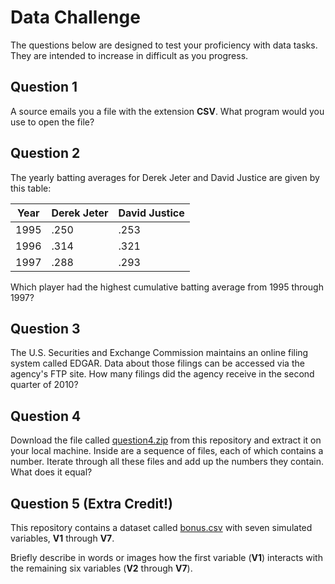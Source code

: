Data Challenge
==============

The questions below are designed to test your proficiency with data tasks. They are intended to increase in difficult as you progress.

## Question 1

A source emails you a file with the extension **CSV**. What program would you use to open the file?

## Question 2

The yearly batting averages for Derek Jeter and David Justice are given by this table:

| Year | Derek Jeter | David Justice |
|------|-------------|---------------|
| 1995 | .250        | .253          |
| 1996 | .314        | .321          |
| 1997 | .288        | .293          |

Which player had the highest cumulative batting average from 1995 through 1997?

## Question 3

The U.S. Securities and Exchange Commission maintains an online filing system called EDGAR. Data about those filings can be accessed via the agency's FTP site. How many filings did the agency receive in the second quarter of 2010?

## Question 4

Download the file called [question4.zip](data/question4.zip) from this repository and extract it on your local machine. Inside are a sequence of files, each of which contains a number. Iterate through all these files and add up the numbers they contain. What does it equal?

## Question 5 (Extra Credit!)

This repository contains a dataset called [bonus.csv](data/bonus.csv) with seven simulated variables, **V1** through **V7**.

Briefly describe in words or images how the first variable (**V1**) interacts with the remaining six variables (**V2** through **V7**).